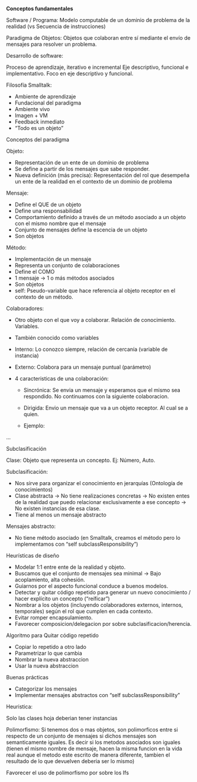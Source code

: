**Conceptos fundamentales**

Software / Programa: Modelo computable de un dominio de problema de la realidad (vs Secuencia de instrucciones)

Paradigma de Objetos: Objetos que colaboran entre sí mediante el envío de mensajes para resolver un problema.

Desarrollo de software:

Proceso de aprendizaje, iterativo e incremental
Eje descriptivo, funcional e implementativo. Foco en eje descriptivo y funcional.

Filosofía Smalltalk:
- Ambiente de aprendizaje
- Fundacional del paradigma
- Ambiente vivo
- Imagen + VM
- Feedback inmediato
- “Todo es un objeto”

Conceptos del paradigma

Objeto:

- Representación de un ente de un dominio de problema
- Se define a partir de los mensajes que sabe responder.
- Nueva definición (más precisa): Representación del rol que desempeña un ente de la realidad en el contexto de un dominio de problema

Mensaje:

- Define el QUE de un objeto
- Define una responsabilidad
- Comportamiento definido a través de un método asociado a un objeto con el mismo nombre que el mensaje
- Conjunto de mensajes define la escencia de un objeto
- Son objetos

Método:

- Implementación de un mensaje
- Representa un conjunto de colaboraciones
- Define el COMO
- 1 mensaje -> 1 o más métodos asociados
- Son objetos
- self: Pseudo-variable que hace referencia al objeto receptor en el contexto de un método.

Colaboradores:

- Otro objeto con el que voy a colaborar. Relación de conocimiento. Variables.
- También conocido como variables
- Interno: Lo conozco siempre, relación de cercanía (variable de instancia)
- Externo: Colabora para un mensaje puntual (parámetro)
- 4 caracteristicas de una colaboración:

  - Sincrónica: Se envia un mensaje y esperamos que el mismo sea respondido. No continuamos con la siguiente colaboracion.

  - Dirigida: Envio un mensaje que va a un objeto receptor. Al cual se a quien.

  - Ejemplo:

...

Subclasificación

Clase: Objeto que representa un concepto. Ej: Número, Auto.

Subclasificación: 

- Nos sirve para organizar el conocimiento en jerarquías (Ontología de conocimientos)
- Clase abstracta -> No tiene realizaciones concretas -> No existen entes de la realidad que puedo relacionar exclusivamente a ese concepto -> No existen instancias de esa clase.
- Tiene al menos un mensaje abstracto

Mensajes abstracto: 
- No tiene método asociado (en Smalltalk, creamos el método pero lo implementamos con “self subclassResponsibility”)

Heurísticas de diseño
- Modelar 1:1 entre ente de la realidad y objeto.
- Buscamos que el conjunto de mensajes sea minimal -> Bajo acoplamiento, alta cohesión.
- Guiarnos por el aspecto funcional conduce a buenos modelos.
- Detectar y quitar código repetido para generar un nuevo conocimiento / hacer explícito un concepto (“reíficar”)
- Nombrar a los objetos (incluyendo colaboradores externos, internos, temporales) según el rol que cumplen en cada contexto.
- Evitar romper encapsulamiento.
- Favorecer composicion/delegacion por sobre subclasificacion/herencia.

Algoritmo para Quitar código repetido

- Copiar lo repetido a otro lado
- Parametrizar lo que cambia
- Nombrar la nueva abstraccion
- Usar la nueva abstraccion

Buenas prácticas
- Categorizar los mensajes
- Implementar mensajes abstractos con “self subclassResponsibility”

Heuristica:

Solo las clases hoja deberian tener instancias

Polimorfismo: Si tenemos dos o mas objetos, son polimorficos entre si respecto de un conjunto de mensajes si dichos mensajes son semanticamente iguales. Es decir si los metodos asociados son iguales (tienen el mismo nombre de mensaje, hacen la misma funcion en la vida real aunque el metodo este escrito de manera diferente, tambien el resultado de lo que devuelven deberia ser lo mismo)

Favorecer el uso de polimorfismo por sobre los Ifs
